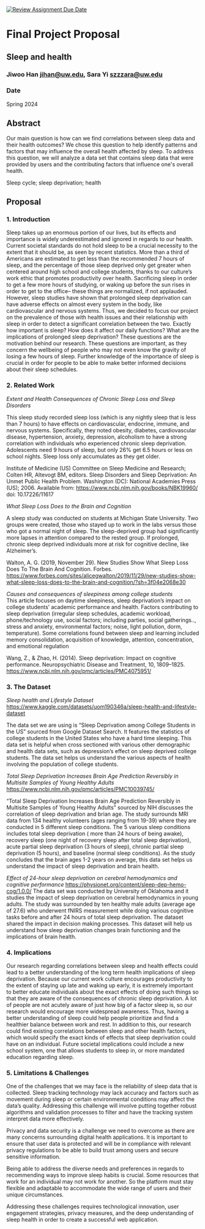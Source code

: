 [![Review Assignment Due Date](https://classroom.github.com/assets/deadline-readme-button-24ddc0f5d75046c5622901739e7c5dd533143b0c8e959d652212380cedb1ea36.svg)](https://classroom.github.com/a/9bMXU1P_)
# Final Project Proposal

## Sleep and health

### Jiwoo Han jihan@uw.edu, Sara Yi szzzara@uw.edu

### Date

Spring 2024

## Abstract

Our main question is how can we find correlations between sleep data and their health outcomes? We chose this question to help identify patterns and factors that may influence the overall health affected by sleep. To address this question, we will analyze a data set that contains sleep data that were provided by users and the contributing factors that influence one's overall health. 

Sleep cycle; sleep deprivation; health

## Proposal

### 1. Introduction  

Sleep takes up an enormous portion of our lives, but its effects and importance is widely underestimated and ignored in regards to our health. Current societal standards do not hold sleep to be a crucial necessity to the extent that it should be, as seen by recent statistics. More than a third of Americans are estimated to get less than the recommended 7 hours of sleep, and the percentage of those sleep deprived only get greater when centered around high school and college students, thanks to our culture’s work ethic that promotes productivity over health. Sacrificing sleep in order to get a few more hours of studying, or waking up before the sun rises in order to get to the office– these things are normalized, if not applauded. However, sleep studies have shown that prolonged sleep deprivation can have adverse effects on almost every system in the body, like cardiovascular and nervous systems. Thus, we decided to focus our project on the prevalence of those with health issues and their relationship with sleep in order to detect a significant correlation between the two. Exactly how important is sleep? How does it affect our daily functions? What are the implications of prolonged sleep deprivation? These questions are the motivation behind our research. These questions are important, as they concern the wellbeing of people who may not even know the gravity of losing a few hours of sleep. Further knowledge of the importance of sleep is crucial in order for people to be able to make better informed decisions about their sleep schedules. 

### 2. Related Work 

*Extent and Health Consequences of Chronic Sleep Loss and Sleep Disorders* 

This sleep study recorded sleep loss (which is any nightly sleep that is less than 7 hours) to have effects on cardiovascular, endocrine, immune, and nervous systems. Specifically, they noted obesity, diabetes, cardiovascular disease, hypertension, anxiety, depression, alcoholism to have a strong correlation with individuals who experienced chronic sleep deprivation. Adolescents need 9 hours of sleep, but only 26% get 6.5 hours or less on school nights. Sleep loss only accumulates as they get older.

Institute of Medicine (US) Committee on Sleep Medicine and Research; Colten HR, Altevogt BM, editors. Sleep Disorders and Sleep Deprivation: An Unmet Public Health Problem. Washington (DC): National Academies Press (US); 2006. Available from: https://www.ncbi.nlm.nih.gov/books/NBK19960/ doi: 10.17226/11617

*What Sleep Loss Does to the Brain and Cognition*

A sleep study was conducted on students at Michigan State University. Two groups were created, those who stayed up to work in the labs versus those who got a normal night of sleep. The sleep-deprived group had significantly more lapses in attention compared to the rested group. If prolonged, chronic sleep deprived individuals more at risk for cognitive decline, like Alzheimer’s.

Walton, A. G. (2019, November 29). New Studies Show What Sleep Loss Does To The Brain And Cognition. Forbes. https://www.forbes.com/sites/alicegwalton/2019/11/29/new-studies-show-what-sleep-loss-does-to-the-brain-and-cognition/?sh=3f04e2068e30

*Causes and consequences of sleepiness among college students*  
This article focuses on daytime sleepiness, sleep deprivation’s impact on college students’ academic performance and health. Factors contributing to sleep deprivation (irregular sleep schedules, academic workload, phone/technology use, social factors; including parties, social gatherings.., stress and anxiety, environmental factors; noise, light pollution, dorm, temperature). Some correlations found between sleep and learning included memory consolidation, acquisition of knowledge, attention, concentration, and emotional regulation 

Wang, Z., & Zhao, H. (2014). Sleep deprivation: Impact on cognitive performance. Neuropsychiatric Disease and Treatment, 10, 1809–1825. https://www.ncbi.nlm.nih.gov/pmc/articles/PMC4075951/

### 3. The Dataset

*Sleep health and Lifestyle Dataset* 
https://www.kaggle.com/datasets/uom190346a/sleep-health-and-lifestyle-dataset

The data set we are using is “Sleep Deprivation among College Students in the US” sourced from Google Dataset Search. It features the statistics of college students in the United States who have a hard time sleeping. This data set is helpful when cross sectioned with various other demographic and health data sets, such as depression’s effect on sleep deprived college students. The data set helps us understand the various aspects of health involving the population of college students. 

*Total Sleep Deprivation Increases Brain Age Prediction Reversibly in Multisite Samples of Young Healthy Adults*
https://www.ncbi.nlm.nih.gov/pmc/articles/PMC10039745/

“Total Sleep Deprivation Increases Brain Age Prediction Reversibly in Multisite Samples of Young Healthy Adults” sourced by NIH discusses the correlation of sleep deprivation and brian age. The study surrounds MRI data from 134 healthy volunteers (ages ranging from 19-39) where they are conducted in 5 different sleep conditions. The 5 various sleep conditions includes total sleep deprivation ( more than 24 hours of being awake), recovery sleep (one night of recovery sleep after total sleep deprivation), acute partial sleep deprivation (3 hours of sleep), chronic partial sleep deprivation (5 hours), and baseline (normal sleep conditions). As the study concludes that the brain ages 1-2 years on average, this data set helps us understand the impact of sleep deprivation and brain health. 

*Effect of 24-hour sleep deprivation on cerebral hemodynamics and cognitive performance* 
https://physionet.org/content/sleep-dep-hemo-cog/1.0.0/
The data set was conducted by University of Oklahoma and it studies the impact of sleep deprivation on cerebral hemodynamics in young adults. The study was surrounded by ten healthy male adults (average age of 27.6) who underwent fNIRS measurement while doing various cognitive tasks before and after 24 hours of total sleep deprivation. The dataset shared the impact in decision making processes. This dataset will help us understand how sleep deprivation changes brain functioning and the implications of brain health. 

### 4. Implications

Our research regarding correlations between sleep and health effects could lead to a better understanding of the long term health implications of sleep deprivation. Because our current work culture encourages productivity to the extent of staying up late and waking up early, it is extremely important to better educate individuals about the exact effects of doing such things so that they are aware of the consequences of chronic sleep deprivation. A lot of people are not acutely aware of just how big of a factor sleep is, so our research would encourage more widespread awareness. Thus, having a better understanding of sleep could help people prioritize and find a healthier balance between work and rest. In addition to this, our research could find existing correlations between sleep and other health factors, which would specify the exact kinds of effects that sleep deprivation could have on an individual. Future societal implications could include a new school system, one that allows students to sleep in, or more mandated education regarding sleep.

### 5. Limitations & Challenges

One of the challenges that we may face is the reliability of sleep data that is collected. Sleep tracking technology may lack accuracy and factors such as movement during sleep or certain environmental conditions may affect the data’s quality. Addressing this challenge will involve putting together robust algorithms and validation processes to filter and have the tracking system interpret data more effectively. 

Privacy and data security is a challenge we need to overcome as there are many concerns surrounding digital health applications. It is important to ensure that user data is protected and will be in compliance with relevant privacy regulations to be able to build trust among users and secure sensitive information. 

Being able to address the diverse needs and preferences in regards to recommending ways to improve sleep habits is crucial. Some resources that work for an individual may not work for another. So the platform must stay flexible and adaptable to accommodate the wide range of users and their unique circumstances. 

Addressing these challenges requires technological innovation, user engagement strategies, privacy measures, and the deep understanding of sleep health in order to create a successful web application. 
